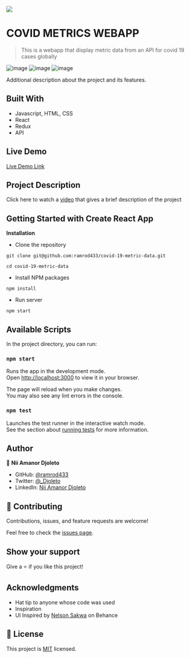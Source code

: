 ![](https://img.shields.io/badge/Microverse-blueviolet)

# COVID METRICS WEBAPP

> This is a webapp that display metric data from an API for covid 19 cases globally

![image](https://github.com/ramrod433/covid-19-metric-data/blob/covid-metric-data/src/images/home.png)
![image](https://github.com/ramrod433/covid-19-metric-data/blob/covid-metric-data/src/images/details.png)
![image](https://github.com/ramrod433/covid-19-metric-data/blob/covid-metric-data/src/images/mobile.png)

Additional description about the project and its features.

## Built With

- Javascript, HTML, CSS
- React
- Redux
- API

## Live Demo

[Live Demo Link](https://livedemo.com)

## Project Description

Click here to watch a [video](https://www.loom.com/share/61d799f7bb4646b8a3e6b1c3555d69dd) that gives a brief description of the project

## Getting Started with Create React App

**Installation**

- Clone the repository

```
git clone git@github.com:ramrod433/covid-19-metric-data.git

cd covid-19-metric-data
```

- Install NPM packages

```
npm install
```

- Run server

```
npm start
```

## Available Scripts

In the project directory, you can run:

### `npm start`

Runs the app in the development mode.\
Open [http://localhost:3000](http://localhost:3000) to view it in your browser.

The page will reload when you make changes.\
You may also see any lint errors in the console.

### `npm test`

Launches the test runner in the interactive watch mode.\
See the section about [running tests](https://facebook.github.io/create-react-app/docs/running-tests) for more information.

## Author

👤 **Nii Amanor Djoleto**

- GitHub: [@ramrod433](https://github.com/ramrod433)
- Twitter: [@\_Djoleto](https://twitter.com/_djoleto_)
- LinkedIn: [Nii Amanor Djoleto](https://linkedin.com/in/nii-amanor-djoleto-072b8a14a)

## 🤝 Contributing

Contributions, issues, and feature requests are welcome!

Feel free to check the [issues page](../../issues/).

## Show your support

Give a ⭐️ if you like this project!

## Acknowledgments

- Hat tip to anyone whose code was used
- Inspiration
- UI Inspired by [Nelson Sakwa](<https://www.behance.net/gallery/31579789/Ballhead-App-(Free-PSDs)>) on Behance

## 📝 License

This project is [MIT](./MIT.md) licensed.
